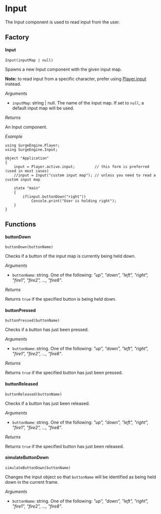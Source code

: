 Input
=====

The Input component is used to read input from the user.

Factory
-------

#### Input

`Input(inputMap | null)`

Spawns a new Input component with the given input map.

**Note:** to read input from a specific character, prefer using [Player.input](/engine/player#input) instead.

*Arguments*

* `inputMap`: string | null. The name of the input map. If set to `null`, a default input map will be used.

*Returns*

An Input component.

*Example*
```
using SurgeEngine.Player;
using SurgeEngine.Input;

object "Application"
{
    input = Player.active.input;         // this form is preferred (used in most cases)
    //input = Input("custom input map"); // unless you need to read a custom input map

    state "main"
    {
        if(input.buttonDown("right"))
            Console.print("User is holding right");
    }
}
```

Functions
---------

#### buttonDown

`buttonDown(buttonName)`

Checks if a button of the input map is currently being held down.

*Arguments*

* `buttonName`: string. One of the following: *"up", "down", "left", "right", "fire1", "fire2", ..., "fire8"*.

*Returns*

Returns `true` if the specified button is being held down.

#### buttonPressed

`buttonPressed(buttonName)`

Checks if a button has just been pressed.

*Arguments*

* `buttonName`: string. One of the following: *"up", "down", "left", "right", "fire1", "fire2", ..., "fire8"*.

*Returns*

Returns `true` if the specified button has just been pressed.

#### buttonReleased

`buttonReleased(buttonName)`

Checks if a button has just been released.

*Arguments*

* `buttonName`: string. One of the following: *"up", "down", "left", "right", "fire1", "fire2", ..., "fire8"*.

*Returns*

Returns `true` if the specified button has just been released.

#### simulateButtonDown

`simulateButtonDown(buttonName)`

Changes the input object so that `buttonName` will be identified as being held down in the current frame.

*Arguments*

* `buttonName`: string. One of the following: *"up", "down", "left", "right", "fire1", "fire2", ..., "fire8"*.
